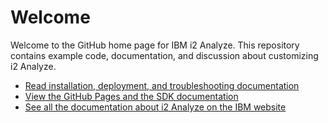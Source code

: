 Welcome
=======

Welcome to the GitHub home page for IBM i2 Analyze. This repository contains example code, documentation, and discussion about customizing i2 Analyze.

-   [Read installation, deployment, and troubleshooting documentation](documentation/index.md)
-   [View the GitHub Pages and the SDK documentation](http://ibm-i2.github.io/Analyze)
-   [See all the documentation about i2 Analyze on the IBM website](https://www.ibm.com/support/knowledgecenter/SSXVTH_latest/com.ibm.i2.analyze.welcome.doc/analyze_welcome.html?view=kc)


